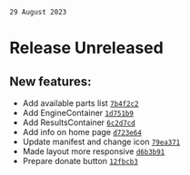 `29 August 2023`
# Release Unreleased

## New features:

- Add available parts list [`7b4f2c2`](https://github.com/TryphonX/car-mechanic-sim-tuning-calculator/commit/7b4f2c2f4f7ef3662f74d81744d5e8b43b01ad6e)
- Add EngineContainer [`1d751b9`](https://github.com/TryphonX/car-mechanic-sim-tuning-calculator/commit/1d751b9032508ff7e8ea1c30d0b99dac9d4a2e9f)
- Add ResultsContainer [`6c2d7cd`](https://github.com/TryphonX/car-mechanic-sim-tuning-calculator/commit/6c2d7cd2e1c20b5bd0ee231b6807589e7f9d6375)
- Add info on home page [`d723e64`](https://github.com/TryphonX/car-mechanic-sim-tuning-calculator/commit/d723e64734256a27f0cab324565088bcd4fac8a2)
- Update manifest and change icon [`79ea371`](https://github.com/TryphonX/car-mechanic-sim-tuning-calculator/commit/79ea3718b6318d64839a6e66401258bb9c237996)
- Made layout more responsive [`d6b3b91`](https://github.com/TryphonX/car-mechanic-sim-tuning-calculator/commit/d6b3b917014a832fd48b42fe6e2590743c02c91b)
- Prepare donate button [`12fbcb3`](https://github.com/TryphonX/car-mechanic-sim-tuning-calculator/commit/12fbcb3a99f4d52c56d9d9448b646d9089394ec0)
